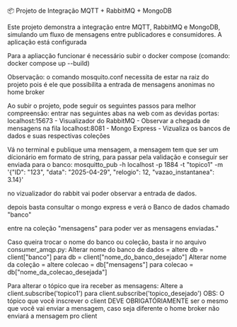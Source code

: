 📦 Projeto de Integração MQTT + RabbitMQ + MongoDB

Este projeto demonstra a integração entre MQTT, RabbitMQ e MongoDB, simulando um fluxo de mensagens entre publicadores e consumidores. A aplicação está configurada 


Para a apliacção funcionar é necessário subir o docker compose (comando: docker compose up --build)

Observação: o comando mosquito.conf necessita de estar na raiz do projeto pois é ele que possibilita a entrada de mensagens anonimas no home broker

Ao subir o projeto, pode seguir os seguintes passos para melhor compreensão:
entrar nas seguintes abas na web com as devidas portas: 
localhost:15673 - Visualizador do RabbitMQ - Observar a chegada de mensagens na fila
localhost:8081 - Mongo Express - Vizualiza os bancos de dados e suas respectivas coleções

Vá no terminal e publique uma mensagem, a mensagem tem que ser um dícionário em formato de string, para passar pela validação e conseguir ser enviada para o banco:
mosquitto_pub -h localhost -p 1884 -t "topico1" -m '{"ID": "123", "data": "2025-04-29", "relogio": 12, "vazao_instantanea": 3.14}'

no vizualizador do rabbit vai poder observar a entrada de dados.

depois basta consultar o mongo express e verá o Banco de dados chamado "banco"

entre na coleção "mensagens" para poder ver as mensagens enviadas."

Caso queira trocar o nome do banco ou coleção, basta ir no arquivo consumer_amqp.py:
Alterar nome do banco de dados = altere db = client["banco"] para db = client["nome_do_banco_desejado"]
Alterar nome da coleção = altere colecao = db["mensagens"] para colecao = db["nome_da_colecao_desejada"]

Para alterar o tópico que ira receber as mensagens:
Altere a client.subscribe('topico1') para client.subscribe('topico_desejado')
OBS: O tópico que você inscrever o client DEVE OBRIGATÓRIAMENTE ser o mesmo que você vai enviar a mensagem, caso seja diferente o 
home broker não enviará a mensagem pro client